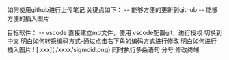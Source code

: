 如何使用github进行上传笔记
关键点如下：
-- 能够方便的更新到github
-- 能够方便的插入图片

目标软件：
-- vscode
直接建立md文件，使用
vscode配置git，进行授权
切换到中文
明白如何转换编码方式-通过点击右下角的编码方式进行修改
明白如何进行插入图片 ! \[ xxx](./xxxx/sigmoid.png)
同时执行多条语句 分号
修改终端